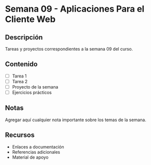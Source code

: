 # Semana 09 - Aplicaciones Para el Cliente Web

## Descripción
Tareas y proyectos correspondientes a la semana 09 del curso.

## Contenido
- [ ] Tarea 1
- [ ] Tarea 2
- [ ] Proyecto de la semana
- [ ] Ejercicios prácticos

## Notas
Agregar aquí cualquier nota importante sobre los temas de la semana.

## Recursos
- Enlaces a documentación
- Referencias adicionales
- Material de apoyo
